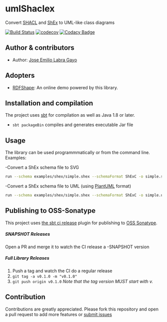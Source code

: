 # umlShaclex

Convert [SHACL](http://w3c.github.io/data-shapes/shacl/) and
[ShEx](http://www.shex.io) to UML-like class diagrams

[![Build Status](https://travis-ci.org/weso/umlShaclex.svg?branch=master)](https://travis-ci.org/weso/umlShaclex)
[![codecov](https://codecov.io/gh/weso/umlShaclex/branch/master/graph/badge.svg)](https://codecov.io/gh/weso/umlShaclex)
[![Codacy Badge](https://api.codacy.com/project/badge/Grade/74d68f09d6cf488c8ac9da54bfbdc416)](https://www.codacy.com/gh/weso/umlShaclex?utm_source=github.com&amp;utm_medium=referral&amp;utm_content=weso/umlShaclex&amp;utm_campaign=Badge_Grade)

## Author & contributors

* Author: [Jose Emilio Labra Gayo](http://www.di.uniovi.es/~labra)

## Adopters

* [RDFShape](http://rdfshape.weso.es): An online demo powered by this library.

## Installation and compilation

The project uses [sbt](http://www.scala-sbt.org/) for compilation as well as Java 1.8 or later.

* `sbt packageBin` compiles and generates executable Jar file

## Usage

The library can be used programmmatically or from the command line. Examples:

-Convert a ShEx schema file to SVG

```bash
run --schema examples/shex/simple.shex --schemaFormat ShExC -o simple.svg -f svg
```

-Convert a ShEx schema file to UML (using [PlantUML](http://plantuml.com/) format)

```bash
run --schema examples/shex/simple.shex --schemaFormat ShExC -o simple.uml -f uml
```

## Publishing to OSS-Sonatype

This project uses [the sbt ci release](https://github.com/olafurpg/sbt-ci-release) plugin for publishing to [OSS Sonatype](https://oss.sonatype.org/).

##### SNAPSHOT Releases
Open a PR and merge it to watch the CI release a -SNAPSHOT version

##### Full Library Releases
1. Push a tag and watch the CI do a regular release
2. `git tag -a v0.1.0 -m "v0.1.0"`
3. `git push origin v0.1.0`
_Note that the tag version MUST start with v._

## Contribution

Contributions are greatly appreciated.
Please fork this repository and open a
pull request to add more features or [submit issues](https://github.com/labra/umlShaclex/issues)
